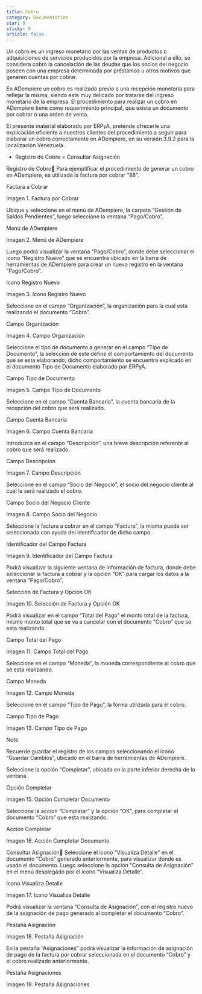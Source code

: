 ```yaml
---
title: Cobro
category: Documentation
star: 9
sticky: 9
article: false
---
```


Un cobro es un ingreso monetario por las ventas de productos o adquisiciones de servicios producidos por la empresa. Adicional a ello, se considera cobro la cancelación de las deudas que los socios del negocio poseen con una empresa determinada por préstamos u otros motivos que generen cuentas por cobrar.

En ADempiere un cobro es realizado previo a una recepción monetaria para reflejar la misma, siendo este muy delicado por tratarse del ingreso monetario de la empresa. El procedimiento para realizar un cobro en ADempiere tiene como requerimiento principal, que exista un documento por cobrar o una orden de venta.

El presente material elaborado por ERPyA, pretende ofrecerle una explicación eficiente a nuestros clientes del procedimiento a seguir para elaborar un cobro correctamente en ADempiere, en su versión 3.9.2 para la localización Venezuela.

- Registro de Cobro
= Consultar Asignación

Registro de Cobro
Para ejemplificar el procedimiento de generar un cobro en ADempiere, es utilizada la factura por cobrar “88”.

Factura a Cobrar

Imagen 1. Factura por Cobrar

Ubique y seleccione en el menú de ADempiere, la carpeta “Gestión de Saldos Pendientes”, luego seleccione la ventana “Pago/Cobro”.

Menú de ADempiere

Imagen 2. Menú de ADempiere

Luego podrá visualizar la ventana “Pago/Cobro”, donde debe seleccionar el icono “Registro Nuevo” que se encuentra ubicado en la barra de herramientas de ADempiere para crear un nuevo registro en la ventana “Pago/Cobro”.

Icono Registro Nuevo

Imagen 3. Icono Registro Nuevo

Seleccione en el campo “Organización”, la organización para la cual esta realizando el documento “Cobro”.

Campo Organización

Imagen 4. Campo Organización

Seleccione el tipo de documento a generar en el campo “Tipo de Documento”, la selección de este define el comportamiento del documento que se esta elaborando, dicho comportamiento se encuentra explicado en el documento Tipo de Documento elaborado por ERPyA.

Campo Tipo de Documento

Imagen 5. Campo Tipo de Documento

Seleccione en el campo “Cuenta Bancaria”, la cuenta bancaria de la recepción del cobro que será realizado.

Campo Cuenta Bancaria

Imagen 6. Campo Cuenta Bancaria

Introduzca en el campo “Descripción”, una breve descripción referente al cobro que será realizado.

Campo Descripción

Imagen 7. Campo Descripción

Seleccione en el campo “Socio del Negocio”, el socio del negocio cliente al cual le será realizado el cobro.

Campo Socio del Negocio Cliente

Imagen 8. Campo Socio del Negocio

Seleccione la factura a cobrar en el campo “Factura”, la misma puede ser seleccionada con ayuda del identificador de dicho campo.

Identificador del Campo Factura

Imagen 9. Identificador del Campo Factura

Podrá visualizar la siguiente ventana de información de factura, donde debe seleccionar la factura a cobrar y la opción “OK” para cargar los datos a la ventana “Pago/Cobro”.

Selección de Factura y Opción OK

Imagen 10. Selección de Factura y Opción OK

Podrá visualizar en el campo “Total del Pago” el monto total de la factura, mismo monto total que se va a cancelar con el documento “Cobro” que se esta realizando.

Campo Total del Pago

Imagen 11. Campo Total del Pago

Seleccione en el campo “Moneda”, la moneda correspondiente al cobro que se esta realizando.

Campo Moneda

Imagen 12. Campo Moneda

Seleccione en el campo “Tipo de Pago”, la forma utilizada para el cobro.

Campo Tipo de Pago

Imagen 13. Campo Tipo de Pago

Note

Recuerde guardar el registro de los campos seleccionando el icono “Guardar Cambios”, ubicado en el barra de herramientas de ADempiere.

Seleccione la opción “Completar”, ubicada en la parte inferior derecha de la ventana.

Opción Completar

Imagen 15. Opción Completar Documento

Seleccione la accion “Completar” y la opción “OK”, para completar el documento “Cobro” que esta realizando.

Acción Completar

Imagen 16. Acción Completar Documento

Consultar Asignación
Seleccione el icono “Visualiza Detalle” en el documento “Cobro” generado anteriormente, para visualizar donde es usado el documento. Luego seleccione la opción “Consulta de Asignación” en el menú desplegado por el icono “Visualiza Detalle”.

Icono Visualiza Detalle

Imagen 17. Icono Visualiza Detalle

Podrá visualizar la ventana “Consulta de Asignación”, con el registro nuevo de la asignación de pago generado al completar el documento “Cobro”.

Pestaña Asignación

Imagen 18. Pestaña Asignación

En la pestaña “Asignaciones” podrá visualizar la información de asignación de pago de la factura por cobrar seleccionada en el documento “Cobro” y el cobro realizado anteriormente.

Pestaña Asignaciones

Imagen 19. Pestaña Asignaciones

